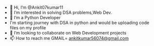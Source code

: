 - 👋 Hi, I’m @Ankit07kumar11
- 👀 I’m interested in solving DSA problems,Web Dev.
- 🌱 I’m a Python Developer
-  I'm starting journey with DSA in python and would be uploading code files on my profile
- 💞️ I’m looking to collaborate on Web Development projects
- 📫 How to reach me GMAIL= ankitkumar56074@gmail.com

<!---
Ankit07kumar11/Ankit07kumar11 is a ✨ special ✨ repository because its `README.md` (this file) appears on your GitHub profile.
You can click the Preview link to take a look at your changes.
--->
